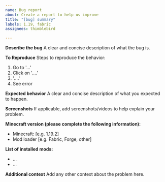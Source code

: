 ```yaml
---
name: Bug report
about: Create a report to help us improve
title: "[bug] summary"
labels: 1.19, fabric
assignees: thimblebird

---
```


**Describe the bug**
A clear and concise description of what the bug is.

**To Reproduce**
Steps to reproduce the behavior:
1. Go to '...'
2. Click on '....'
3. '....'
4. See error

**Expected behavior**
A clear and concise description of what you expected to happen.

**Screenshots**
If applicable, add screenshots/videos to help explain your problem.

**Minecraft version (please complete the following information):**
 - Minecraft: [e.g. 1.19.2]
 - Mod loader [e.g. Fabric, Forge, other]

**List of installed mods:**
 - ...
 - ...

**Additional context**
Add any other context about the problem here.

